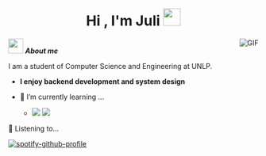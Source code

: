 <h1 align="center">Hi , I'm Juli <img src="https://media.giphy.com/media/hvRJCLFzcasrR4ia7z/giphy.gif" width="35"></h1>
<img align="right" alt="GIF" src="https://media.giphy.com/media/LmNwrBhejkK9EFP504/giphy.gif" />

<img src="https://media.giphy.com/media/ObNTw8Uzwy6KQ/giphy.gif" width="30px">&nbsp;***About me***

I am a student of Computer Science and Engineering at UNLP. 
* **I enjoy backend development and system design**
- 🌱 I’m currently learning ...
  
  - <img src="https://img.shields.io/badge/django-%23092E20.svg?style=for-the-badge&logo=django&logoColor=white"> <img src="https://img.shields.io/badge/python-3670A0?style=for-the-badge&logo=python&logoColor=ffdd54">

🎵 Listening to...

[![spotify-github-profile](https://spotify-github-profile.kittinanx.com/api/view?uid=31h6ivhnouzehxpfjtuchwjkp3rq&cover_image=true&theme=novatorem&show_offline=false&background_color=030303&interchange=true&bar_color=a34bc3&bar_color_cover=false)](https://spotify-github-profile.kittinanx.com/api/view?uid=31h6ivhnouzehxpfjtuchwjkp3rq&redirect=true)
